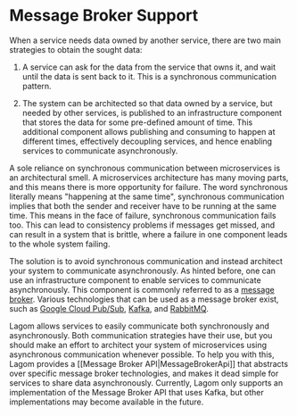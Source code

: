 # Message Broker Support

When a service needs data owned by another service, there are two main strategies to obtain the sought data:

1) A service can ask for the data from the service that owns it, and wait until the data is sent back to it. This is a synchronous communication pattern.

2) The system can be architected so that data owned by a service, but needed by other services, is published to an infrastructure component that stores the data for some pre-defined amount of time. This additional component allows publishing and consuming to happen at different times, effectively decoupling services, and hence enabling services to communicate asynchronously.

A sole reliance on synchronous communication between microservices is an architectural smell. A microservices architecture has many moving parts, and this means there is more opportunity for failure. The word synchronous literally means "happening at the same time", synchronous communication implies that both the sender and receiver have to be running at the same time. This means in the face of failure, synchronous communication fails too. This can lead to consistency problems if messages get missed, and can result in a system that is brittle, where a failure in one component leads to the whole system failing.

The solution is to avoid synchronous communication and instead architect your system to communicate asynchronously. As hinted before, one can use an infrastructure component to enable services to communicate asynchronously. This component is commonly referred to as a [message broker](https://en.wikipedia.org/wiki/Message_broker). Various technologies that can be used as a message broker exist, such as [Google Cloud Pub/Sub](https://cloud.google.com/pubsub/docs/overview), [Kafka](https://kafka.apache.org/), and [RabbitMQ](https://www.rabbitmq.com/).

Lagom allows services to easily communicate both synchronously and asynchronously. Both communication strategies have their use, but you should make an effort to architect your system of microservices using asynchronous communication whenever possible. To help you with this, Lagom provides a [[Message Broker API|MessageBrokerApi]] that abstracts over specific message broker technologies, and makes it dead simple for services to share data asynchronously. Currently, Lagom only supports an implementation of the Message Broker API that uses Kafka, but other implementations may become available in the future.
